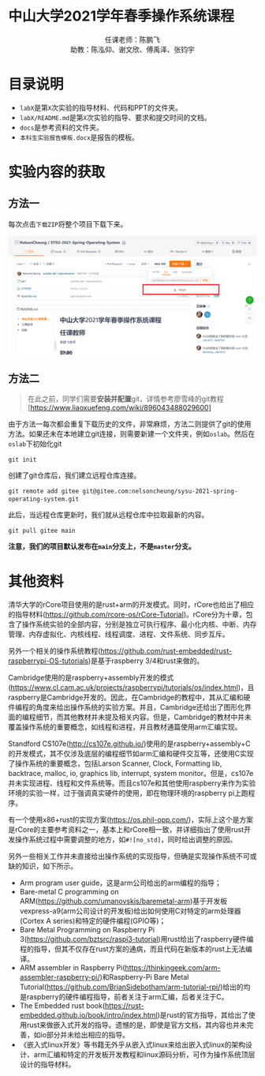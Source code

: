 # 中山大学2021学年春季操作系统课程
<center>
    任课老师：陈鹏飞
<br>    
    助教：陈泓仰、谢文欣、傅禹泽、张钧宇
</center>

# 目录说明

+ `labX`是第`X`次实验的指导材料、代码和PPT的文件夹。
+ `labX/README.md`是第`X`次实验的指导、要求和提交时间的文档。
+ `docs`是参考资料的文件夹。
+ `本科生实验报告模板.docx`是报告的模板。

# 实验内容的获取

## 方法一

每次点击`下载ZIP`将整个项目下载下来。

![git使用方法1](images/git使用方法1.PNG)

## 方法二

> 在此之前，同学们需要**安装并配置**git，详情参考廖雪峰的git教程[https://www.liaoxuefeng.com/wiki/896043488029600]

由于方法一每次都会重复下载历史的文件，非常麻烦，方法二则提供了git的使用方法。如果还未在本地建立git连接，则需要新建一个文件夹，例如`oslab`。然后在`oslab`下初始化git

```shell
git init
```

创建了git仓库后，我们建立远程仓库连接。

```shell
git remote add gitee git@gitee.com:nelsoncheung/sysu-2021-spring-operating-system.git
```

此后，当远程仓库更新时，我们就从远程仓库中拉取最新的内容。

```shell
git pull gitee main
```

**注意，我们的项目默认发布在`main`分支上，不是`master`分支。**

# 其他资料

清华大学的rCore项目使用的是rust+arm的开发模式。同时，rCore也给出了相应的指导材料(https://github.com/rcore-os/rCore-Tutorial)。rCore分为十章，包含了操作系统实验的全部内容，分别是独立可执行程序、最小化内核、中断、内存管理、内存虚拟化、内核线程、线程调度、进程、文件系统、同步互斥。

另外一个相关的操作系统教程(https://github.com/rust-embedded/rust-raspberrypi-OS-tutorials)是基于raspberry 3/4和rust来做的。

Cambridge使用的是raspberry+assembly开发的模式(https://www.cl.cam.ac.uk/projects/raspberrypi/tutorials/os/index.html)，且raspberry是Cambridge开发的。因此，在Cambridge的教程中，其从汇编和硬件编程的角度来给出操作系统的实验方案。并且，Cambridge还给出了图形化界面的编程细节，而其他教材并未提及相关内容。但是，Cambridge的教材中并未覆盖操作系统的重要概念，如线程和进程，并且教材通篇使用arm汇编实现。

Standford CS107e(http://cs107e.github.io/)使用的是raspberry+assembly+C的开发模式，其不仅涉及底层的编程细节如arm汇编和硬件交互等，还使用C实现了操作系统的重要概念，包括Larson Scanner, Clock, Formatting lib, backtrace, malloc, io, graphics lib, interrupt, system monitor。但是，cs107e并未实现进程、线程和文件系统等。而且cs107e和其他使用raspberry来作为实验环境的实验一样，过于强调真实硬件的使用，即在物理环境的raspberry pi上跑程序。

有一个使用x86+rust的实现方案(https://os.phil-opp.com/)，实际上这个是方案是rCore的主要参考资料之一，基本上和rCore相一致，并详细指出了使用rust开发操作系统过程中需要调整的地方，如`#![no_std]`，同时给出调整的原因。

另外一些相关工作并未直接给出操作系统的实现指导，但确是实现操作系统不可或缺的知识，如下所示。

+ Arm program user guide，这是arm公司给出的arm编程的指导；
+ Bare-metal C programming on ARM(https://github.com/umanovskis/baremetal-arm)基于开发板vexpress-a9(arm公司设计的开发板)给出如何使用C对特定的arm处理器(Cortex A series)和特定的硬件编程(GPIO等)；
+ Bare Metal Programming on Raspberry Pi 3(https://github.com/bztsrc/raspi3-tutorial)用rust给出了raspberry硬件编程的指导，但其不仅存在rust方案的通病，而且代码在新版本的rust上无法编译。
+ ARM assembler in Raspberry Pi(https://thinkingeek.com/arm-assembler-raspberry-pi/)和Raspberry-Pi Bare Metal Tutorial(https://github.com/BrianSidebotham/arm-tutorial-rpi/)给出的均是raspberry的硬件编程指导，前者关注于arm汇编，后者关注于C。
+ The Embedded rust book(https://rust-embedded.github.io/book/intro/index.html)是rust的官方指导，其给出了使用rust来做嵌入式开发的指导。遗憾的是，即使是官方文档，其内容也并未完善，如io部分并未给出相应的指导。
+ 《嵌入式linux开发》等书籍无外乎从嵌入式linux来给出嵌入式linux的架构设计、arm汇编和特定的开发板开发教程和linux源码分析，可作为操作系统顶层设计的指导材料。
